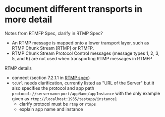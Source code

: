 
# document different transports in more detail

Notes from RTMFP Spec, clarify in RTMP Spec?
* An RTMP message is mapped onto a lower transport layer, such as RTMP Chunk Stream [RTMP] or RTMFP.
* RTMP Chunk Stream Protocol Control messages (message types 1, 2, 3, 5, and 6) are not used when transporting RTMP messages in RTMFP


RTMP details

* connect (section 7.2.1.1 in [RTMP spec](https://www.adobe.com/content/dam/acom/en/devnet/rtmp/pdf/rtmp_specification_1.0.pdf))
* `tcUrl` needs clarification, currently listed as "URL of the Server" but it also specifies the protocol and app path `protocol://servername:port/appName/appInstance` with the only example given as `rtmp://localhost:1935/testapp/instance1`
  * clarify protocol must be `rtmp` or `rtmps`
  * explain app name and instance






